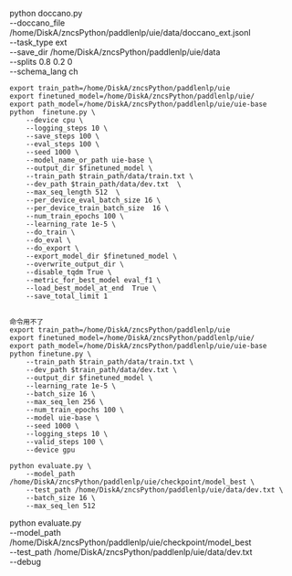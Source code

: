 python doccano.py \
--doccano_file /home/DiskA/zncsPython/paddlenlp/uie/data/doccano_ext.jsonl \
--task_type ext \
--save_dir /home/DiskA/zncsPython/paddlenlp/uie/data \
--splits 0.8 0.2 0 \
--schema_lang ch


```shell
export train_path=/home/DiskA/zncsPython/paddlenlp/uie
export finetuned_model=/home/DiskA/zncsPython/paddlenlp/uie/ 
export path_model=/home/DiskA/zncsPython/paddlenlp/uie/uie-base
python  finetune.py \
    --device cpu \
    --logging_steps 10 \
    --save_steps 100 \
    --eval_steps 100 \
    --seed 1000 \
    --model_name_or_path uie-base \
    --output_dir $finetuned_model \
    --train_path $train_path/data/train.txt \
    --dev_path $train_path/data/dev.txt  \
    --max_seq_length 512  \
    --per_device_eval_batch_size 16 \
    --per_device_train_batch_size  16 \
    --num_train_epochs 100 \
    --learning_rate 1e-5 \
    --do_train \
    --do_eval \
    --do_export \
    --export_model_dir $finetuned_model \
    --overwrite_output_dir \
    --disable_tqdm True \
    --metric_for_best_model eval_f1 \
    --load_best_model_at_end  True \
    --save_total_limit 1 
```
```shell

命令用不了
export train_path=/home/DiskA/zncsPython/paddlenlp/uie
export finetuned_model=/home/DiskA/zncsPython/paddlenlp/uie/ 
export path_model=/home/DiskA/zncsPython/paddlenlp/uie/uie-base
python finetune.py \
    --train_path $train_path/data/train.txt \
    --dev_path $train_path/data/dev.txt \
    --output_dir $finetuned_model \
    --learning_rate 1e-5 \
    --batch_size 16 \
    --max_seq_len 256 \
    --num_train_epochs 100 \
    --model uie-base \
    --seed 1000 \
    --logging_steps 10 \
    --valid_steps 100 \
    --device gpu 
```


```shell
python evaluate.py \
    --model_path /home/DiskA/zncsPython/paddlenlp/uie/checkpoint/model_best \
    --test_path /home/DiskA/zncsPython/paddlenlp/uie/data/dev.txt \
    --batch_size 16 \
    --max_seq_len 512 
```

python evaluate.py \
    --model_path /home/DiskA/zncsPython/paddlenlp/uie/checkpoint/model_best \
    --test_path /home/DiskA/zncsPython/paddlenlp/uie/data/dev.txt \
    --debug
